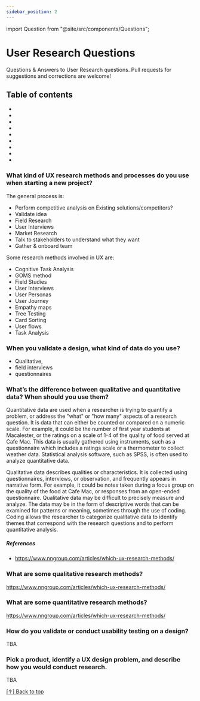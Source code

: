 ```yaml
---
sidebar_position: 2
---
```


import Question from "@site/src/components/Questions";

# User Research Questions

Questions & Answers to User Research questions. Pull requests for suggestions and corrections are welcome!

## Table of contents

- <Question question="What kind of UX research methods and processes do you use when starting a new project?" />
- <Question question="When you validate a design, what kind of data do you use?" />
- <Question question="What’s the difference between qualitative and quantitative data? When should you use them?" />
- <Question question="What are some qualitative research methods?" />
- <Question question="What are some quantitative research methods?" />
- <Question question="Explain the difference between correlation and causation." />
- <Question question="How do you validate or conduct usability testing on a design?" />
- <Question question="Pick a product, identify a UX design problem, and describe how you would conduct research." />
- <Question question="How do you account for bias?" />

### What kind of UX research methods and processes do you use when starting a new project?

The general process is:
- Perform competitive analysis on Existing solutions/competitors?
- Validate idea
- Field Research
- User Interviews
- Market Research
- Talk to stakeholders to understand what they want
- Gather & onboard team

Some research methods involved in UX are:
- Cognitive Task Analysis
- GOMS method
- Field Studies
- User Interviews
- User Personas
- User Journey
- Empathy maps
- Tree Testing
- Card Sorting
- User flows
- Task Analysis


### When you validate a design, what kind of data do you use?

- Qualitative,
- field interviews
- questionnaires

### What’s the difference between qualitative and quantitative data? When should you use them?

Quantitative data are used when a researcher is trying to quantify a problem, or address the "what" or "how many" aspects of a research question. It is data that can either be counted or compared on a numeric scale. For example, it could be the number of first year students at Macalester, or the ratings on a scale of 1-4 of the quality of food served at Cafe Mac. This data is usually gathered using instruments, such as a questionnaire which includes a ratings scale or a thermometer to collect weather data. Statistical analysis software, such as SPSS, is often used to analyze quantitative data.

Qualitative data describes qualities or characteristics. It is collected using questionnaires, interviews, or observation, and frequently appears in narrative form. For example, it could be notes taken during a focus group on the quality of the food at Cafe Mac, or responses from an open-ended questionnaire. Qualitative data may be difficult to precisely measure and analyze. The data may be in the form of descriptive words that can be examined for patterns or meaning, sometimes through the use of coding. Coding allows the researcher to categorize qualitative data to identify themes that correspond with the research questions and to perform quantitative analysis.

##### References

- https://www.nngroup.com/articles/which-ux-research-methods/

### What are some qualitative research methods?

https://www.nngroup.com/articles/which-ux-research-methods/

### What are some quantitative research methods?

https://www.nngroup.com/articles/which-ux-research-methods/

### How do you validate or conduct usability testing on a design?

TBA

### Pick a product, identify a UX design problem, and describe how you would conduct research.

TBA

[[↑] Back to top](#table-of-contents)
